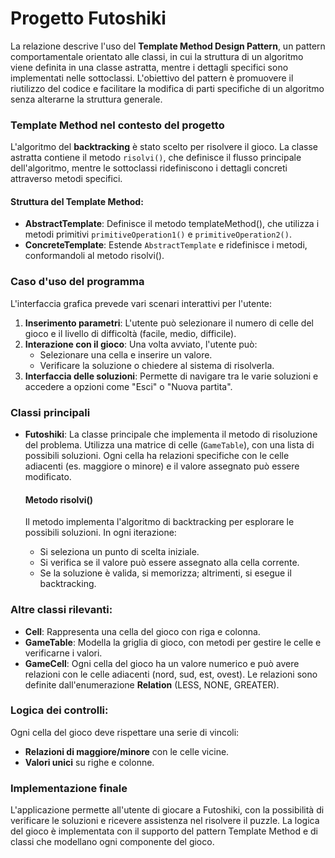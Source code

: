 # Progetto Futoshiki
La relazione descrive l'uso del **Template Method Design Pattern**, un pattern comportamentale orientato alle classi, in cui la struttura di un algoritmo viene definita in una classe astratta, mentre i dettagli specifici sono implementati nelle sottoclassi. L'obiettivo del pattern è promuovere il riutilizzo del codice e facilitare la modifica di parti specifiche di un algoritmo senza alterarne la struttura generale.

### Template Method nel contesto del progetto
L'algoritmo del **backtracking** è stato scelto per risolvere il gioco. La classe astratta contiene il metodo `risolvi()`, che definisce il flusso principale dell'algoritmo, mentre le sottoclassi ridefiniscono i dettagli concreti attraverso metodi specifici.

#### Struttura del Template Method:
- **AbstractTemplate**: Definisce il metodo templateMethod(), che utilizza i metodi primitivi `primitiveOperation1()` e `primitiveOperation2()`.
- **ConcreteTemplate**: Estende `AbstractTemplate` e ridefinisce i metodi, conformandoli al metodo risolvi().

### Caso d'uso del programma
L'interfaccia grafica prevede vari scenari interattivi per l'utente:
1. **Inserimento parametri**: L'utente può selezionare il numero di celle del gioco e il livello di difficoltà (facile, medio, difficile).
2. **Interazione con il gioco**: Una volta avviato, l'utente può:
   - Selezionare una cella e inserire un valore.
   - Verificare la soluzione o chiedere al sistema di risolverla.
3. **Interfaccia delle soluzioni**: Permette di navigare tra le varie soluzioni e accedere a opzioni come "Esci" o "Nuova partita".

### Classi principali
- **Futoshiki**: La classe principale che implementa il metodo di risoluzione del problema. Utilizza una matrice di celle (`GameTable`), con una lista di possibili soluzioni. Ogni cella ha relazioni specifiche con le celle adiacenti (es. maggiore o minore) e il valore assegnato può essere modificato.
  
  #### Metodo risolvi()
  Il metodo implementa l'algoritmo di backtracking per esplorare le possibili soluzioni. In ogni iterazione:
  - Si seleziona un punto di scelta iniziale.
  - Si verifica se il valore può essere assegnato alla cella corrente.
  - Se la soluzione è valida, si memorizza; altrimenti, si esegue il backtracking.

### Altre classi rilevanti:
- **Cell**: Rappresenta una cella del gioco con riga e colonna.
- **GameTable**: Modella la griglia di gioco, con metodi per gestire le celle e verificarne i valori.
- **GameCell**: Ogni cella del gioco ha un valore numerico e può avere relazioni con le celle adiacenti (nord, sud, est, ovest). Le relazioni sono definite dall'enumerazione **Relation** (LESS, NONE, GREATER).

### Logica dei controlli:
Ogni cella del gioco deve rispettare una serie di vincoli:
- **Relazioni di maggiore/minore** con le celle vicine.
- **Valori unici** su righe e colonne.

### Implementazione finale
L'applicazione permette all'utente di giocare a Futoshiki, con la possibilità di verificare le soluzioni e ricevere assistenza nel risolvere il puzzle. La logica del gioco è implementata con il supporto del pattern Template Method e di classi che modellano ogni componente del gioco.